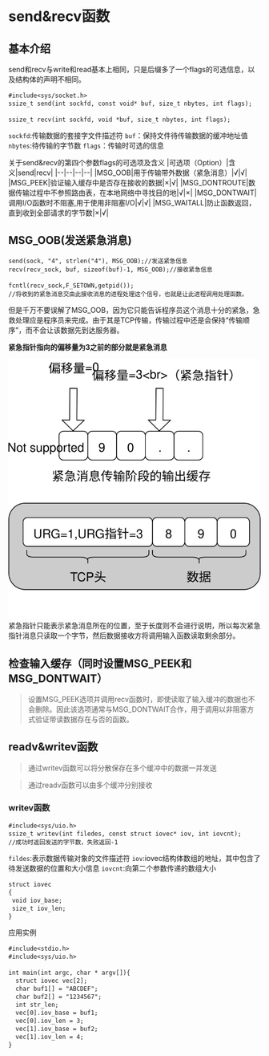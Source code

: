 # send&recv函数
## 基本介绍
send和recv与write和read基本上相同，只是后缀多了一个flags的可选信息，以及结构体的声明不相同。
```
#include<sys/socket.h>
ssize_t send(int sockfd, const void* buf, size_t nbytes, int flags);

ssize_t recv(int sockfd, void *buf, size_t nbytes, int flags);
```
`sockfd`:传输数据的套接字文件描述符
`buf`：保持文件待传输数据的缓冲地址值
`nbytes`:待传输的字节数
`flags`：传输时可选的信息

关于send&recv的第四个参数flags的可选项及含义
|可选项（Option）|含义|send|recv|
|--|--|--|--|
|MSG_OOB|用于传输带外数据（紧急消息）|√|√|
|MSG_PEEK|验证输入缓存中是否存在接收的数据|×|√|
|MSG_DONTROUTE|数据传输过程中不参照路由表，在本地网络中寻找目的地|√|×|
|MSG_DONTWAIT|调用I/O函数时不阻塞,用于使用非阻塞I/O|√|√|
|MSG_WAITALL|防止函数返回，直到收到全部请求的字节数|×|√|

## MSG_OOB(发送紧急消息)
```
send(sock, "4", strlen("4"), MSG_OOB);//发送紧急信息
recv(recv_sock, buf, sizeof(buf)-1, MSG_OOB);//接收紧急信息

fcntl(recv_sock,F_SETOWN,getpid());
//将收到的紧急消息交由此接收消息的进程处理这个信号，也就是让此进程调用处理函数。

```
但是千万不要误解了MSG_OOB，因为它只能告诉程序员这个消息十分的紧急，急救处理应是程序员来完成。由于其是TCP传输，传输过程中还是会保持“传输顺序”，而不会让该数据先到达服务器。

**紧急指针指向的偏移量为3之前的部分就是紧急消息**

![](pic/oob.svg)
紧急指针只能表示紧急消息所在的位置，至于长度则不会进行说明，所以每次紧急指针消息只读取一个字节，然后数据接收方将调用输入函数读取剩余部分。

## 检查输入缓存（同时设置MSG_PEEK和MSG_DONTWAIT）
> 设置MSG_PEEK选项并调用recv函数时，即使读取了输入缓冲的数据也不会删除。因此该选项通常与MSG_DONTWAIT合作，用于调用以非阻塞方式验证带读数据存在与否的函数。
## readv&writev函数
> 通过writev函数可以将分散保存在多个缓冲中的数据一并发送

> 通过readv函数可以由多个缓冲分别接收

### writev函数

```
#include<sys/uio.h>
ssize_t writev(int filedes, const struct iovec* iov, int iovcnt);
//成功时返回发送的字节数，失败返回-1
```
`fildes`:表示数据传输对象的文件描述符
`iov`:iovec结构体数组的地址，其中包含了待发送数据的位置和大小信息
`iovcnt`:向第二个参数传递的数组大小
```
struct iovec
{
 void iov_base;
 size_t iov_len;
}
```
应用实例
```
#include<stdio.h>
#include<sys/uio.h>

int main(int argc, char * argv[]){
  struct iovec vec[2];
  char buf1[] = "ABCDEF";
  char buf2[] = "1234567";
  int str_len;
  vec[0].iov_base = buf1;
  vec[0].iov_len = 3;
  vec[1].iov_base = buf2;
  vec[1].iov_len = 4;
}
```